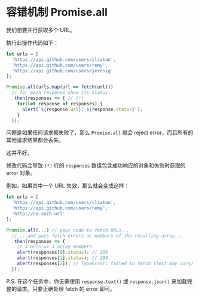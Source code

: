 # 容错机制 Promise.all

我们想要并行获取多个 URL。

执行此操作代码如下：

```js run
let urls = [
  'https://api.github.com/users/iliakan',
  'https://api.github.com/users/remy',
  'https://api.github.com/users/jeresig'
];

Promise.all(urls.map(url => fetch(url)))
  // for each response show its status
  .then(responses => { // (*)
    for(let response of responses) {
      alert(`${response.url}: ${response.status}`);
    }
  ));
```

问题是如果任何请求都失败了，那么 `Promise.all` 就会 reject error，而且所有的其他请求结果都会丢失。

这并不好。

修改代码会导致 `(*)` 行的 `responses` 数组包含成功响应的对象和失败时获取的 error 对象。

例如，如果其中一个 URL 失效，那么就会变成这样：

```js
let urls = [
  'https://api.github.com/users/iliakan',
  'https://api.github.com/users/remy',
  'http://no-such-url'
];

Promise.all(...) // your code to fetch URLs...
  // ...and pass fetch errors as members of the resulting array...
  .then(responses => {  
    // 3 urls => 3 array members
    alert(responses[0].status); // 200
    alert(responses[1].status); // 200
    alert(responses[2]); // TypeError: failed to fetch (text may vary)
  });
```

P.S. 在这个任务中，你无需使用 `response.text()` 或 `response.json()` 来加载完整的请求。只要正确处理 fetch 的 error 即可。
